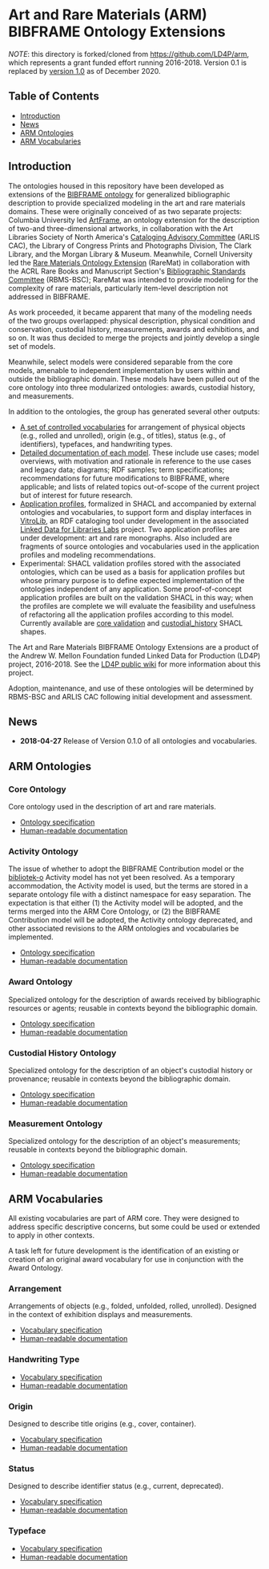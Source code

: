 Art and Rare Materials (ARM) BIBFRAME Ontology Extensions
==========================

*NOTE*: this directory is forked/cloned from https://github.com/LD4P/arm, which represents a grant funded effort running 2016-2018. Version 0.1 is replaced by [version 1.0](https://art-and-rare-materials-bf-ext.github.io/arm/v1.0/) as of December 2020.

Table of Contents
---------

* [Introduction](#intro)
* [News](#news)
* [ARM Ontologies](#ontologies)
* [ARM Vocabularies](#vocabularies)

<a name="intro">Introduction</a>
------------

The ontologies housed in this repository have been developed as extensions of the [BIBFRAME ontology](http://id.loc.gov/ontologies/bibframe/) for generalized bibliographic description to provide specialized modeling in the art and rare materials domains. These were originally conceived of as two separate projects: Columbia University led [ArtFrame](https://wiki.duraspace.org/display/LD4P/ArtFrame), an ontology extension for the description of two-and three-dimensional artworks, in collaboration with the Art Libraries Society of North America's [Cataloging Advisory Committee](https://www.arlisna.org/organization/committees/76-cataloging-advisory-committee) (ARLIS CAC), the Library of Congress Prints and Photographs Division, The Clark Library, and the Morgan Library & Museum. Meanwhile, Cornell University led the [Rare Materials Ontology Extension](https://wiki.duraspace.org/display/LD4P/Rare+Materials+Ontology+Extension) (RareMat) in collaboration with the ACRL Rare Books and Manuscript Section's [Bibliographic Standards Committee](http://rbms.info/committees/bibliographic_standards/) (RBMS-BSC); RareMat was intended to provide modeling for the complexity of rare materials, particularly item-level description not addressed in BIBFRAME.

As work proceeded, it became apparent that many of the modeling needs of the two groups overlapped: physical description, physical condition and conservation, custodial history, measurements, awards and exhibitions, and so on. It was thus decided to merge the projects and jointly develop a single set of models.

Meanwhile, select models were considered separable from the core models, amenable to independent implementation by users within and outside the bibliographic domain. These models have been pulled out of the core ontology into three modularized ontologies: awards, custodial history, and measurements.

In addition to the ontologies, the group has generated several other outputs:
- [A set of controlled vocabularies](core/vocabularies/) for arrangement of physical objects (e.g., rolled and unrolled), origin (e.g., of titles), status (e.g., of identifiers), typefaces, and handwriting types.
- [Detailed documentation of each model](modeling_recommendations). These include use cases; model overviews, with motivation and rationale in reference to the use cases and legacy data; diagrams; RDF samples; term specifications; recommendations for future modifications to BIBFRAME, where applicable; and lists of related topics out-of-scope of the current project but of interest for future research.
- [Application profiles](application_profiles), formalized in SHACL and accompanied by external ontologies and vocabularies, to support form and display interfaces in [VitroLib](https://github.com/ld4l-labs/vitrolib), an RDF cataloging tool under development in the associated [Linked Data for Libraries Labs](https://wiki.duraspace.org/pages/viewpage.action?pageId=77447730) project. Two application profiles are under development: art and rare monographs. Also included are fragments of source ontologies and vocabularies used in the application profiles and modeling recommendations.
- Experimental: SHACL validation profiles stored with the associated ontologies, which can be used as a basis for application profiles but whose primary purpose is to define expected implementation of the ontologies independent of any application. Some proof-of-concept application profiles are built on the validation SHACL in this way; when the profiles are complete we will evaluate the feasibility and usefulness of refactoring all the application profiles according to this model. Currently available are [core validation](core/validation/shacl/) and [custodial_history](custodial_history/validation/shacl/) SHACL shapes.

The Art and Rare Materials BIBFRAME Ontology Extensions are a product of the Andrew W. Mellon Foundation funded Linked Data for Production (LD4P) project, 2016-2018. See the [LD4P public wiki](https://wiki.duraspace.org/pages/viewpage.action?pageId=74515029) for more information about this project.

Adoption, maintenance, and use of these ontologies will be determined by RBMS-BSC and ARLIS CAC following initial development and assessment.


<a name="news">News</a>
-------------

* **2018-04-27** Release of Version 0.1.0 of all ontologies and vocabularies.


<a name="ontologies">ARM Ontologies</a>
-------

### Core Ontology

Core ontology used in the description of art and rare materials.

* [Ontology specification](https://w3id.org/arm/core/ontology/0.1/core.rdf)
* [Human-readable documentation](https://w3id.org/arm/core/ontology/0.1/core.html)

### <a name="activity">Activity Ontology</a>

The issue of whether to adopt the BIBFRAME Contribution model or the [bibliotek-o](http://bibliotek-o.org) Activity model has not yet been resolved. As a temporary accommodation, the Activity model is used, but the terms are stored in a separate ontology file
with a distinct namespace for easy separation. The expectation is that either (1) the Activity model will be adopted, and the terms merged into the ARM Core Ontology, or (2) the BIBFRAME Contribution model will be adopted, the Activity ontology deprecated, and
other associated revisions to the ARM ontologies and vocabularies be implemented.

* [Ontology specification](https://w3id.org/arm/activity/ontology/0.1/activity.rdf)
* [Human-readable documentation](https://w3id.org/arm/activity/ontology/0.1/activity.html)

### Award Ontology

Specialized ontology for the description of awards received by bibliographic resources or agents; reusable in contexts beyond the bibliographic domain.

* [Ontology specification](https://w3id.org/arm/award/ontology/0.1/award.rdf)
* [Human-readable documentation](https://w3id.org/arm/award/ontology/0.1/award.html)

### Custodial History Ontology

Specialized ontology for the description of an object's custodial history or provenance; reusable in contexts beyond the bibliographic domain.

* [Ontology specification](https://w3id.org/arm/custodial_history/ontology/0.1/custodial_history.rdf)
* [Human-readable documentation](https://w3id.org/arm/custodial_history/ontology/0.1/custodial_history.html)

### Measurement Ontology

Specialized ontology for the description of an object's measurements; reusable in contexts beyond the bibliographic domain.

* [Ontology specification](https://w3id.org/arm/measurement/ontology/0.1/measurement.rdf)
* [Human-readable documentation](https://w3id.org/arm/measurement/ontology/0.1/measurement.html)


<a name="vocabularies">ARM Vocabularies</a>
-----------

All existing vocabularies are part of ARM core. They were designed to address specific descriptive concerns, but some could be used or extended to apply in other contexts.

A task left for future development is the identification of an existing or creation of an original award vocabulary for use in conjunction with the Award Ontology.

### Arrangement

Arrangements of objects (e.g., folded, unfolded, rolled, unrolled). Designed in the context of exhibition displays and measurements.

* [Vocabulary specification](https://w3id.org/arm/core/vocabularies/arrangement/0.1/arrangement.rdf)
* [Human-readable documentation](https://w3id.org/arm/core/vocabularies/arrangement/0.1/arrangement.html)


### Handwriting Type

* [Vocabulary specification](https://w3id.org/arm/core/vocabularies/handwriting_type/0.1/handwriting_type.rdf)
* [Human-readable documentation](https://w3id.org/arm/core/vocabularies/handwriting_type/0.1/handwriting_type.html)


### Origin

Designed to describe title origins (e.g., cover, container).

* [Vocabulary specification](https://w3id.org/arm/core/vocabularies/origin/0.1/origin.rdf)
* [Human-readable documentation](https://w3id.org/arm/core/vocabularies/origin/0.1/origin.html)


### Status

Designed to describe identifier status (e.g., current, deprecated).

* [Vocabulary specification](https://w3id.org/arm/core/vocabularies/status/0.1/status.rdf)
* [Human-readable documentation](https://w3id.org/arm/core/vocabularies/status/0.1/status.html)


### Typeface

* [Vocabulary specification](https://w3id.org/arm/core/vocabularies/typeface/0.1/typeface.rdf)
* [Human-readable documentation](https://w3id.org/arm/core/vocabularies/typeface/0.1/typeface.html)
